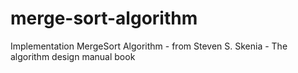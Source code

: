 # merge-sort-algorithm
Implementation MergeSort Algorithm - from Steven S. Skenia - The algorithm design manual book
